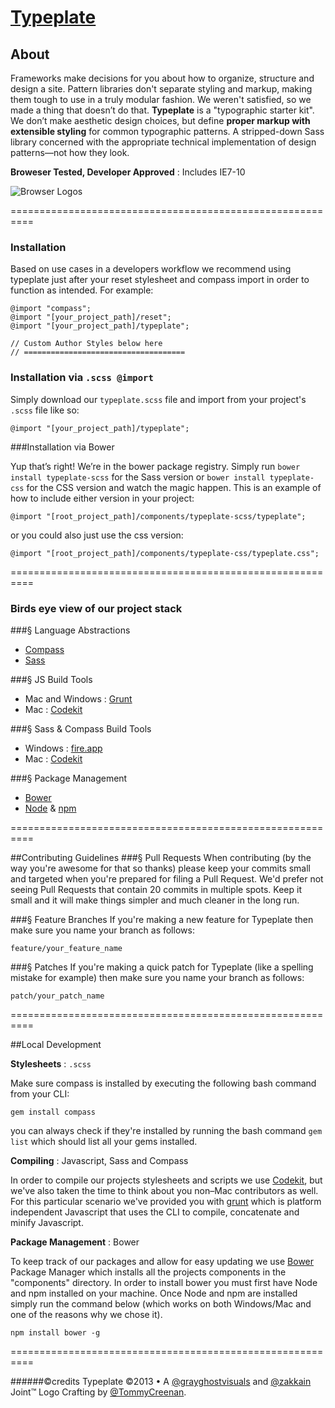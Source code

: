 # [Typeplate](https://typeplate.com)

## About
Frameworks make decisions for you about how to organize, structure and design a site. Pattern libraries don't separate styling and markup, making them tough to use in a truly modular fashion. We weren't satisfied, so we made a thing that doesn’t do that.
**Typeplate** is a "typographic starter kit". We don’t make aesthetic design choices, but define **proper markup with extensible styling** for common typographic patterns. A stripped-down Sass library concerned with the appropriate technical implementation of design patterns—not how they look.

**Broweser Tested, Developer Approved** : Includes IE7-10

![Browser Logos](https://github.com/paulirish/browser-logos/blob/master/all-desktop.png)

==========================================================
### Installation
Based on use cases in a developers workflow we recommend using typeplate just after your reset stylesheet and compass import in order to function as intended.
For example:

	@import "compass";
	@import "[your_project_path]/reset";
	@import "[your_project_path]/typeplate";
	
    // Custom Author Styles below here
	// ====================================



### Installation via ``.scss @import``

Simply download our ``typeplate.scss`` file and import from your project's ``.scss`` file like so:

	@import "[your_project_path]/typeplate";

###Installation via Bower

Yup that&rsquo;s right! We&rsquo;re in the bower package registry. Simply run ``bower install typeplate-scss`` for the Sass version or ``bower install typeplate-css`` for the CSS version and watch the magic happen. This is an example of how to include either version in your project:

	@import "[root_project_path]/components/typeplate-scss/typeplate";

or you could also just use the css version:

	@import "[root_project_path]/components/typeplate-css/typeplate.css";

==========================================================

### Birds eye view of our project stack

###&sect; Language Abstractions

- [Compass]()
- [Sass]()

###&sect; JS Build Tools

- Mac and Windows : [Grunt]()
- Mac : [Codekit]()

###&sect; Sass &amp; Compass Build Tools

- Windows : [fire.app]()
- Mac : [Codekit]()

###&sect; Package Management

- [Bower]()
- [Node](http://nodejs.org) &amp; [npm](https://npmjs.org)

==========================================================

##Contributing Guidelines
###&sect; Pull Requests
When contributing (by the way you're awesome for that so thanks) please keep your commits small and targeted when you're prepared for filing a Pull Request. We'd prefer not seeing Pull Requests that contain 20 commits in multiple spots. Keep it small and it will make things simpler and much cleaner in the long run.

###&sect; Feature Branches
If you're making a new feature for Typeplate then make sure you name your branch as follows:

    feature/your_feature_name

###&sect; Patches
If you're making a quick patch for Typeplate (like a spelling mistake for example) then make sure you name your branch as follows:

    patch/your_patch_name

==========================================================

##Local Development

**Stylesheets** : ``.scss``

Make sure compass is installed by executing the following bash command from your CLI:

    gem install compass

you can always check if they're installed by running the bash command ``gem list`` which should list all your gems installed.

**Compiling** : Javascript, Sass and Compass

In order to compile our projects stylesheets and scripts we use [Codekit](#), but we've also taken the time to think about you non&ndash;Mac contributors as well. For this particular scenario we've provided you with [grunt]() which is platform independent Javascript that uses the CLI to compile, concatenate and minify Javascript.

**Package Management** : Bower

To keep track of our packages and allow for easy updating we use [Bower](#) Package Manager which installs all the projects components in the "components" directory. In order to install bower you must first have Node and npm installed on your machine. Once Node and npm are installed simply run the command below  (which works on both Windows/Mac and one of the reasons why we chose it).

	npm install bower -g

==========================================================

######©credits
Typeplate &copy;2013 &bull; A [@grayghostvisuals](https://twitter.com/gryghostvisuals) and [@zakkain](https://twitter.com/zakkain) Joint™
Logo Crafting by [@TommyCreenan](https://twitter.com/TommyCreenan).
